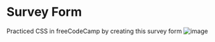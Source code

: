 # Survey Form

Practiced CSS in freeCodeCamp by creating this survey form
![image](https://github.com/user-attachments/assets/e7d99898-b994-45d3-858d-e18c899b88b8)

